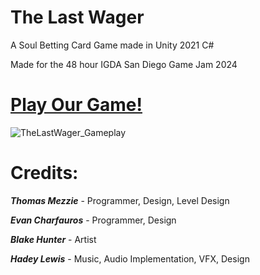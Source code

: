 # The Last Wager
A Soul Betting Card Game made in Unity 2021 C#

Made for the 48 hour IGDA San Diego Game Jam 2024

# **[Play Our Game!](https://tommezzie.itch.io/the-last-wager)**

![TheLastWager_Gameplay](https://github.com/user-attachments/assets/23f4b5ad-9c18-4b96-9c88-b980c9ef96ae)

# Credits:

**_Thomas Mezzie_** - Programmer, Design, Level Design

**_Evan Charfauros_** - Programmer, Design

**_Blake Hunter_** - Artist

**_Hadey Lewis_** - Music, Audio Implementation, VFX, Design
